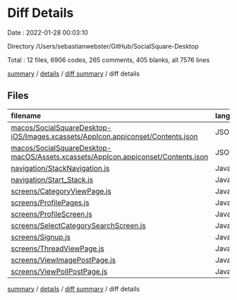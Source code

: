 # Diff Details

Date : 2022-01-28 00:03:10

Directory /Users/sebastianwebster/GitHub/SocialSquare-Desktop

Total : 12 files,  6906 codes, 265 comments, 405 blanks, all 7576 lines

[summary](results.md) / [details](details.md) / [diff summary](diff.md) / diff details

## Files
| filename | language | code | comment | blank | total |
| :--- | :--- | ---: | ---: | ---: | ---: |
| [macos/SocialSquareDesktop-iOS/Images.xcassets/AppIcon.appiconset/Contents.json](/macos/SocialSquareDesktop-iOS/Images.xcassets/AppIcon.appiconset/Contents.json) | JSON | 15 | 0 | 1 | 16 |
| [macos/SocialSquareDesktop-macOS/Assets.xcassets/AppIcon.appiconset/Contents.json](/macos/SocialSquareDesktop-macOS/Assets.xcassets/AppIcon.appiconset/Contents.json) | JSON | 10 | 0 | 0 | 10 |
| [navigation/StackNavigation.js](/navigation/StackNavigation.js) | JavaScript | 16 | 0 | 0 | 16 |
| [navigation/Start_Stack.js](/navigation/Start_Stack.js) | JavaScript | 2 | 0 | 0 | 2 |
| [screens/CategoryViewPage.js](/screens/CategoryViewPage.js) | JavaScript | 977 | 41 | 51 | 1,069 |
| [screens/ProfilePages.js](/screens/ProfilePages.js) | JavaScript | 2,642 | 87 | 118 | 2,847 |
| [screens/ProfileScreen.js](/screens/ProfileScreen.js) | JavaScript | -5 | 0 | -1 | -6 |
| [screens/SelectCategorySearchScreen.js](/screens/SelectCategorySearchScreen.js) | JavaScript | 217 | 8 | 21 | 246 |
| [screens/Signup.js](/screens/Signup.js) | JavaScript | 222 | 7 | 31 | 260 |
| [screens/ThreadViewPage.js](/screens/ThreadViewPage.js) | JavaScript | 1,033 | 50 | 56 | 1,139 |
| [screens/ViewImagePostPage.js](/screens/ViewImagePostPage.js) | JavaScript | 529 | 26 | 44 | 599 |
| [screens/ViewPollPostPage.js](/screens/ViewPollPostPage.js) | JavaScript | 1,248 | 46 | 84 | 1,378 |

[summary](results.md) / [details](details.md) / [diff summary](diff.md) / diff details